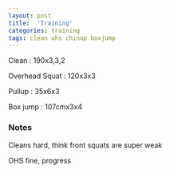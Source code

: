```yaml
---
layout: post
title:  'Training'
categories: training
tags: clean ohs chinup boxjump
---
```


Clean : 190x3,3,2

Overhead Squat  : 120x3x3

Pullup  :  35x6x3

Box jump : 107cmx3x4

### Notes

Cleans hard, think front squats are super weak

OHS fine, progress
